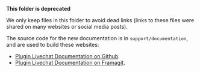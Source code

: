 <!--
SPDX-FileCopyrightText: 2024-2025 John Livingston <https://www.john-livingston.fr/>

SPDX-License-Identifier: AGPL-3.0-only
-->

**This folder is deprecated**

We only keep files in this folder to avoid dead links
(links to these files were shared on many websites or social media posts).

The source code for the new documentation is in `support/documentation`, and are used to build these websites:

* [Plugin Livechat Documentation on Github](https://johnxlivingston.github.io/peertube-plugin-livechat/).
* [Plugin Livechat Documentation on Framagit](https://livingston.frama.io/peertube-plugin-livechat/).
